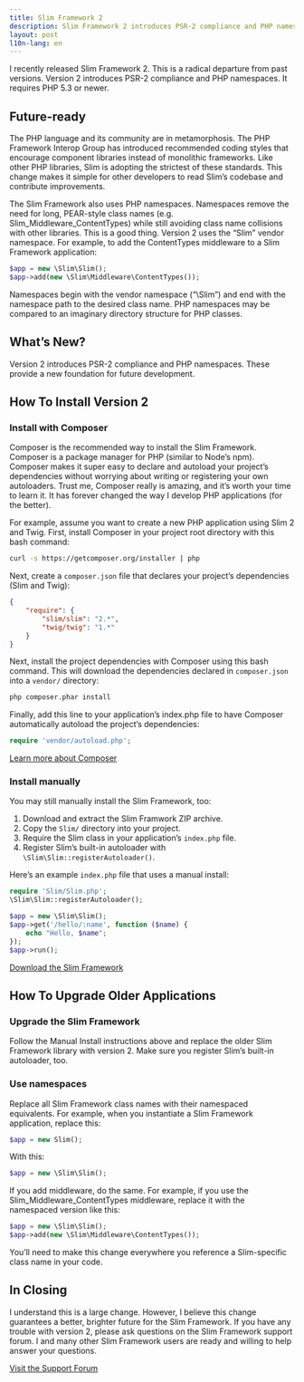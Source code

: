 ```yaml
---
title: Slim Framework 2
description: Slim Framework 2 introduces PSR-2 compliance and PHP namespaces. Learn how to get started.
layout: post
l10n-lang: en
---
```


I recently released Slim Framework 2. This is a radical departure from past versions. Version 2 introduces PSR-2 compliance and PHP namespaces. It requires PHP 5.3 or newer.

## Future-ready

The PHP language and its community are in metamorphosis. The PHP Framework Interop Group has introduced recommended coding styles that encourage component libraries instead of monolithic frameworks. Like other PHP libraries, Slim is adopting the strictest of these standards. This change makes it simple for other developers to read Slim’s codebase and contribute improvements.

The Slim Framework also uses PHP namespaces. Namespaces remove the need for long, PEAR-style class names (e.g. Slim_Middleware_ContentTypes) while still avoiding class name collisions with other libraries. This is a good thing. Version 2 uses the “Slim” vendor namespace. For example, to add the ContentTypes middleware to a Slim Framework application:

```php
$app = new \Slim\Slim();
$app->add(new \Slim\Middleware\ContentTypes());
```

Namespaces begin with the vendor namespace (“\Slim”) and end with the namespace path to the desired class name. PHP namespaces may be compared to an imaginary directory structure for PHP classes.

## What’s New?

Version 2 introduces PSR-2 compliance and PHP namespaces. These provide a new foundation for future development.

## How To Install Version 2

### Install with Composer

Composer is the recommended way to install the Slim Framework. Composer is a package manager for PHP (similar to Node’s npm). Composer makes it super easy to declare and autoload your project’s dependencies without worrying about writing or registering your own autoloaders. Trust me, Composer really is amazing, and it’s worth your time to learn it. It has forever changed the way I develop PHP applications (for the better).

For example, assume you want to create a new PHP application using Slim 2 and Twig. First, install Composer in your project root directory with this bash command:

```bash
curl -s https://getcomposer.org/installer | php
```

Next, create a `composer.json` file that declares your project’s dependencies (Slim and Twig):

```json
{
    "require": {
        "slim/slim": "2.*",
        "twig/twig": "1.*"
    }
}
```

Next, install the project dependencies with Composer using this bash command. This will download the dependencies declared in `composer.json` into a `vendor/` directory:

```bash
php composer.phar install
```

Finally, add this line to your application’s index.php file to have Composer automatically autoload the project’s dependencies:

```php
require 'vendor/autoload.php';
```

[Learn more about Composer](http://getcomposer.org/doc/00-intro.md)

### Install manually

You may still manually install the Slim Framework, too:

1. Download and extract the Slim Framwork ZIP archive.
2. Copy the `Slim/` directory into your project.
3. Require the Slim class in your application’s `index.php` file.
4. Register Slim’s built-in autoloader with `\Slim\Slim::registerAutoloader()`.

Here’s an example `index.php` file that uses a manual install:

```php
require 'Slim/Slim.php';
\Slim\Slim::registerAutoloader();

$app = new \Slim\Slim();
$app->get('/hello/:name', function ($name) {
    echo "Hello, $name";
});
$app->run();
```

[Download the Slim Framework](https://github.com/codeguy/Slim/zipball/master)

## How To Upgrade Older Applications

### Upgrade the Slim Framework

Follow the Manual Install instructions above and replace the older Slim Framework library with version 2. Make sure you register Slim’s built-in autoloader, too.

### Use namespaces

Replace all Slim Framework class names with their namespaced equivalents. For example, when you instantiate a Slim Framework application, replace this:

```php
$app = new Slim();
```

With this:

```php
$app = new \Slim\Slim();
```

If you add middleware, do the same. For example, if you use the Slim_Middleware_ContentTypes middleware, replace it with the namespaced version like this:

```php
$app = new \Slim\Slim();
$app->add(new \Slim\Middleware\ContentTypes());
```

You’ll need to make this change everywhere you reference a Slim-specific class name in your code.

## In Closing

I understand this is a large change. However, I believe this change guarantees a better, brighter future for the Slim Framework. If you have any trouble with version 2, please ask questions on the Slim Framework support forum. I and many other Slim Framework users are ready and willing to help answer your questions.

[Visit the Support Forum](http://help.slimframework.com/)
